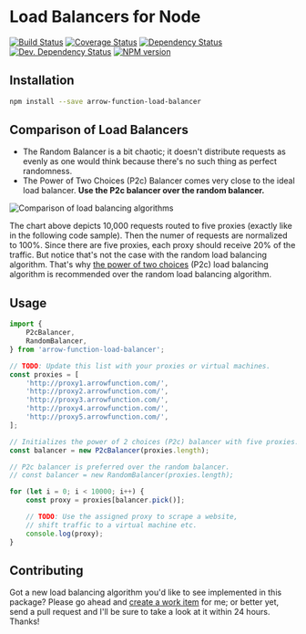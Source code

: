 # Load Balancers for Node

[![Build Status](https://img.shields.io/travis/paulborza/arrow-function-load-balancer/master.svg?style=flat)](https://travis-ci.org/paulborza/arrow-function-load-balancer)
[![Coverage Status](https://img.shields.io/coveralls/paulborza/arrow-function-load-balancer/master.svg?style=flat)](https://coveralls.io/r/paulborza/arrow-function-load-balancer?branch=master)
[![Dependency Status](https://img.shields.io/david/paulborza/arrow-function-load-balancer.svg?style=flat)](https://david-dm.org/paulborza/arrow-function-load-balancer)
[![Dev. Dependency Status](https://img.shields.io/david/dev/paulborza/arrow-function-load-balancer.svg?style=flat)](https://david-dm.org/paulborza/arrow-function-load-balancer?type=dev)
[![NPM version](https://img.shields.io/npm/v/arrow-function-load-balancer.svg?style=flat)](https://www.npmjs.com/package/arrow-function-load-balancer)

## Installation

```bash
npm install --save arrow-function-load-balancer
```

## Comparison of Load Balancers

- The Random Balancer is a bit chaotic; it doesn't distribute requests as evenly as one would think because there's no such thing as perfect randomness.
- The Power of Two Choices (P2c) Balancer comes very close to the ideal load balancer. **Use the P2c balancer over the random balancer.**

![Comparison of load balancing algorithms](https://raw.githubusercontent.com/paulborza/arrow-function-load-balancer/master/docs/errors.png)

The chart above depicts 10,000 requests routed to five proxies (exactly like in the following code sample).
Then the numer of requests are normalized to 100%. Since there are five proxies, each proxy should receive 20% of the traffic.
But notice that's not the case with the random load balancing algorithm.
That's why [the power of two choices](http://www.eecs.harvard.edu/~michaelm/postscripts/tpds2001.pdf) (P2c) load balancing algorithm is recommended over the random load balancing algorithm.

## Usage

```javascript
import {
    P2cBalancer,
    RandomBalancer,
} from 'arrow-function-load-balancer';

// TODO: Update this list with your proxies or virtual machines.
const proxies = [
    'http://proxy1.arrowfunction.com/',
    'http://proxy2.arrowfunction.com/',
    'http://proxy3.arrowfunction.com/',
    'http://proxy4.arrowfunction.com/',
    'http://proxy5.arrowfunction.com/',
];

// Initializes the power of 2 choices (P2c) balancer with five proxies.
const balancer = new P2cBalancer(proxies.length);

// P2c balancer is preferred over the random balancer.
// const balancer = new RandomBalancer(proxies.length);

for (let i = 0; i < 10000; i++) {
    const proxy = proxies[balancer.pick()];

    // TODO: Use the assigned proxy to scrape a website,
    // shift traffic to a virtual machine etc.
    console.log(proxy);
}
```

## Contributing

Got a new load balancing algorithm you'd like to see implemented in this package?
Please go ahead and [create a work item](https://github.com/paulborza/arrow-function-load-balancer/issues/new) for me; or better yet, send a pull request and I'll be sure to take a look at it within 24 hours. Thanks!

